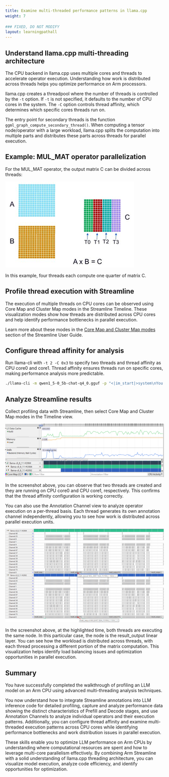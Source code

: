 ```yaml
---
title: Examine multi-threaded performance patterns in llama.cpp
weight: 7

### FIXED, DO NOT MODIFY
layout: learningpathall
---
```


## Understand llama.cpp multi-threading architecture

The CPU backend in llama.cpp uses multiple cores and threads to accelerate operator execution. Understanding how work is distributed across threads helps you optimize performance on Arm processors.

llama.cpp creates a threadpool where the number of threads is controlled by the `-t` option. If `-t` is not specified, it defaults to the number of CPU cores in the system. The `-C` option controls thread affinity, which determines which specific cores threads run on.

The entry point for secondary threads is the function `ggml_graph_compute_secondary_thread()`. When computing a tensor node/operator with a large workload, llama.cpp splits the computation into multiple parts and distributes these parts across threads for parallel execution.  

## Example: MUL_MAT operator parallelization

For the MUL_MAT operator, the output matrix C can be divided across threads:

![Diagram illustrating how MUL_MAT operator computation is distributed across multiple threads, with each thread computing a portion of the output matrix alt-text#center](images/multi_thread.jpg "Multi-thread")

In this example, four threads each compute one quarter of matrix C.

## Profile thread execution with Streamline

The execution of multiple threads on CPU cores can be observed using Core Map and Cluster Map modes in the Streamline Timeline. These visualization modes show how threads are distributed across CPU cores and help identify performance bottlenecks in parallel execution.  

Learn more about these modes in the [Core Map and Cluster Map modes](https://developer.arm.com/documentation/101816/9-7/Analyze-your-capture/Viewing-application-activity/Core-Map-and-Cluster-Map-modes) section of the Streamline User Guide.

## Configure thread affinity for analysis

Run llama-cli with `-t 2 -C 0x3` to specify two threads and thread affinity as CPU core0 and core1. Thread affinity ensures threads run on specific cores, making performance analysis more predictable.

```bash
./llama-cli -m qwen1_5-0_5b-chat-q4_0.gguf -p "<|im_start|>system\nYou are a helpful AI assistant.<|im_end|>\n<|im_start|>user\nTell me a story about a fox and a crow? Please do not tell the traditional story in Aesop's fables. Please tell me a positive story about friendship and love. The story should have no more than 400 words<|im_end|>\n<|im_start|>assistant\n" -st -t 2 -C 0x3
```

## Analyze Streamline results

Collect profiling data with Streamline, then select Core Map and Cluster Map modes in the Timeline view.

![Screenshot of Streamline Core Map view showing thread execution across CPU cores with thread affinity mapping alt-text#center](images/multi_thread_core_map.png "Multi-thread core map")

In the screenshot above, you can observe that two threads are created and they are running on CPU core0 and CPU core1, respectively. This confirms that the thread affinity configuration is working correctly.

You can also use the Annotation Channel view to analyze operator execution on a per-thread basis. Each thread generates its own annotation channel independently, allowing you to see how work is distributed across parallel execution units.

![Screenshot showing Streamline annotation channels with multiple threads executing the same tensor node simultaneously alt-text#center](images/multi_thread_annotation_channel.png "Multi-thread annotation channels")

In the screenshot above, at the highlighted time, both threads are executing the same node. In this particular case, the node is the result_output linear layer. You can see how the workload is distributed across threads, with each thread processing a different portion of the matrix computation. This visualization helps identify load balancing issues and optimization opportunities in parallel execution.

## Summary

You have successfully completed the walkthrough of profiling an LLM model on an Arm CPU using advanced multi-threading analysis techniques.

You now understand how to integrate Streamline annotations into LLM inference code for detailed profiling, capture and analyze performance data showing the distinct characteristics of Prefill and Decode stages, and use Annotation Channels to analyze individual operators and their execution patterns. Additionally, you can configure thread affinity and examine multi-threaded execution patterns across CPU cores while identifying performance bottlenecks and work distribution issues in parallel execution.

These skills enable you to optimize LLM performance on Arm CPUs by understanding where computational resources are spent and how to leverage multi-core parallelism effectively. By combining Arm Streamline with a solid understanding of llama.cpp threading architecture, you can visualize model execution, analyze code efficiency, and identify opportunities for optimization.

